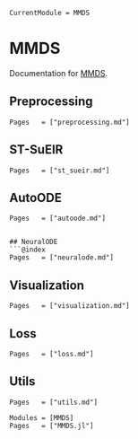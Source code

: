 ```@meta
CurrentModule = MMDS
```

# MMDS
Documentation for [MMDS](https://github.com/ColinMoldenhauer/MMDS.jl).

## Preprocessing
```@index
Pages   = ["preprocessing.md"]
```

## ST-SuEIR
```@index
Pages   = ["st_sueir.md"]
```

## AutoODE
```@index
Pages   = ["autoode.md"]


## NeuralODE
```@index
Pages   = ["neuralode.md"]
```

## Visualization
```@index
Pages   = ["visualization.md"]
```

## Loss
```@index
Pages   = ["loss.md"]
```

## Utils
```@index
Pages   = ["utils.md"]
```



```@autodocs
Modules = [MMDS]
Pages   = ["MMDS.jl"]
```
